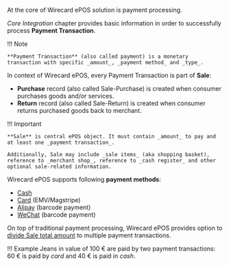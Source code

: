 At the core of Wirecard ePOS solution is payment processing.

_Core Integration_ chapter provides basic information in order to successfully process **Payment Transaction**.

!!! Note
    
    **Payment Transaction** (also called payment) is a monetary transaction with specific _amount_, _payment method_ and _type_.
    
In context of Wirecard ePOS, every Payment Transaction is part of **Sale**:

- **Purchase** record (also called Sale-Purchase) is created when consumer purchases goods and/or services.
- **Return** record (also called Sale-Return) is created when consumer returns purchased goods back to merchant.

!!! Important

    **Sale** is central ePOS object. It must contain _amount_ to pay and at least one _payment transaction_.
    
    Additionally, Sale may include _sale items_ (aka shopping basket), reference to _merchant shop_, reference to _cash register_ and other optional sale-related information.

Wirecard ePOS supports following **payment methods**:
    
- [Cash](cash.md)
- [Card](card.md) (EMV/Magstripe)
- [Alipay](alipay.md) (barcode payment)
- [WeChat](wechat.md) (barcode payment)

On top of traditional payment processing, Wirecard ePOS provides option to [divide Sale total amount](multi-tender.md) to multiple payment transactions.

!!! Example
    Jeans in value of 100 € are paid by two payment transactions: 60 € is paid by _card_ and 40 € is paid in _cash_.